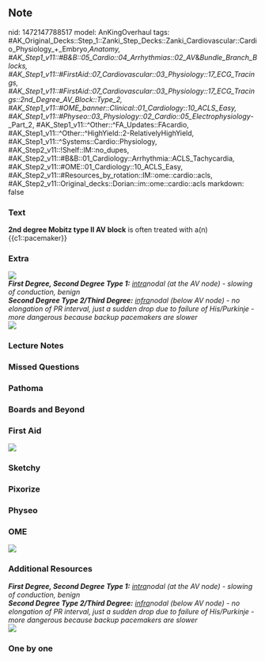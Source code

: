 ## Note
nid: 1472147788517
model: AnKingOverhaul
tags: #AK_Original_Decks::Step_1::Zanki_Step_Decks::Zanki_Cardiovascular::Cardio_Physiology_+_Embryo,_Anatomy, #AK_Step1_v11::#B&B::05_Cardio::04_Arrhythmias::02_AV_&_Bundle_Branch_Blocks, #AK_Step1_v11::#FirstAid::07_Cardiovascular::03_Physiology::17_ECG_Tracings, #AK_Step1_v11::#FirstAid::07_Cardiovascular::03_Physiology::17_ECG_Tracings::2nd_Degree_AV_Block::Type_2, #AK_Step1_v11::#OME_banner::Clinical::01_Cardiology::10_ACLS_Easy, #AK_Step1_v11::#Physeo::03_Physiology::02_Cardio::05_Electrophysiology_-_Part_2, #AK_Step1_v11::^Other::^FA_Updates::FAcardio, #AK_Step1_v11::^Other::^HighYield::2-RelativelyHighYield, #AK_Step1_v11::^Systems::Cardio::Physiology, #AK_Step2_v11::!Shelf::IM::no_dupes, #AK_Step2_v11::#B&B::01_Cardiology::Arrhythmia::ACLS_Tachycardia, #AK_Step2_v11::#OME::01_Cardiology::10_ACLS_Easy, #AK_Step2_v11::#Resources_by_rotation::IM::ome::cardio::acls, #AK_Step2_v11::Original_decks::Dorian::im::ome::cardio::acls
markdown: false

### Text
<div>
  <b>2nd degree Mobitz type II AV block</b> is often treated with
  a(n) {{c1::pacemaker}}
</div>

### Extra
<img src="paste-303976310374559.jpg" class="resizer">
<div>
<div>
  <i><b>First Degree, Second Degree Type 1:</b> <u>intra</u>nodal
  (at the AV node) - slowing of conduction, benign</i>
</div>
<div>
  <i><b>Second Degree Type 2/Third Degree:</b> <u>infra</u>nodal
  (below AV node) - no elongation of PR interval, just a sudden
  drop due to failure of His/Purkinje - more dangerous because
  backup pacemakers are slower</i>
</div><img src="paste-25907242730384.jpg" class="resizer"></div>

### Lecture Notes


### Missed Questions


### Pathoma


### Boards and Beyond


### First Aid
<img src="tmppbcCMZ.png">

### Sketchy


### Pixorize


### Physeo


### OME
<div class="ome-widget">
  <a href=
  "https://onlinemeded.org/spa/cardiology/acls-easy/acquire?ref=anki">
  <img src="_OME_AnkiFlashcards_Lesson_2.png"></a>
</div>

### Additional Resources
<div>
  <i><b>First Degree, Second Degree Type 1:</b> <u>intra</u>nodal
  (at the AV node) - slowing of conduction, benign</i>
</div>
<div>
  <i><b>Second Degree Type 2/Third Degree:</b> <u>infra</u>nodal
  (below AV node) - no elongation of PR interval, just a sudden
  drop due to failure of His/Purkinje - more dangerous because
  backup pacemakers are slower</i>
</div><img src="paste-25907242730384.jpg" style="" class="resizer">

### One by one

